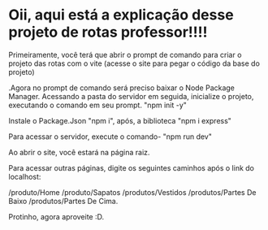 # Oii, aqui está a explicação desse projeto de rotas professor!!!!

Primeiramente, você terá que abrir o prompt de comando para criar o projeto das rotas com o vite (acesse o site para pegar o código da base do projeto)

.Agora no prompt de comando será preciso baixar o Node Package Manager. Acessando a pasta do servidor em seguida, inicialize o projeto, executando o comando em seu prompt. "npm init -y"

Instale o Package.Json "npm i", após, a biblioteca "npm i express"

Para acessar o servidor, execute o comando- "npm run dev"

Ao abrir o site, você estará na página raiz.

Para acessar outras páginas, digite os seguintes caminhos após o link do localhost:

/produto/Home /produto/Sapatos /produtos/Vestidos /produtos/Partes De Baixo /produtos/Partes De Cima.

Protinho, agora aproveite :D.
